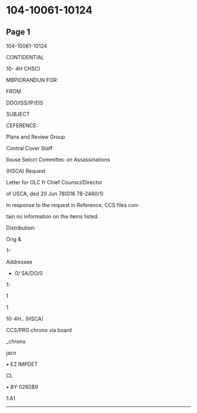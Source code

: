 # 104-10061-10124

## Page 1

104-10061-10124

CONTIDENTIAL

10- 4H CHSCI

MBPIORANDUN FOR:

FROM

DDO/ISS/IP/EIS

SUBJECT

CEFERENCE:

Plans and Review Group

Contral Cover Staff

Ilouse Selcct Committec on Assassinations

(HSCA) Request

Letter for OLC fr Chief Counscl/Director

of USCA, ded 20 Jun 78(016 78-2460/1)

In response to the request in Reference, CCS files con-

tain no information on the items listed.

Distribution:

Orig &

1-

Addressee

- 0/ SA/DO/0

1:

1

1

10-4H.. (HSCA)

CCS/PRG chrono via board

_chrono

jacn

• EZ IMPDET

CL

• BY 0260$9

1:A1

---


